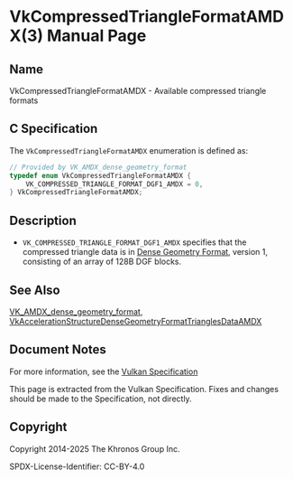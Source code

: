 # VkCompressedTriangleFormatAMDX(3) Manual Page

## Name

VkCompressedTriangleFormatAMDX - Available compressed triangle formats



## [](#_c_specification)C Specification

The `VkCompressedTriangleFormatAMDX` enumeration is defined as:

```c++
// Provided by VK_AMDX_dense_geometry_format
typedef enum VkCompressedTriangleFormatAMDX {
    VK_COMPRESSED_TRIANGLE_FORMAT_DGF1_AMDX = 0,
} VkCompressedTriangleFormatAMDX;
```

## [](#_description)Description

- `VK_COMPRESSED_TRIANGLE_FORMAT_DGF1_AMDX` specifies that the compressed triangle data is in [Dense Geometry Format](https://registry.khronos.org/vulkan/specs/latest/html/vkspec.html#dense-geometry-format), version 1, consisting of an array of 128B DGF blocks.

## [](#_see_also)See Also

[VK\_AMDX\_dense\_geometry\_format](https://registry.khronos.org/vulkan/specs/latest/man/html/VK_AMDX_dense_geometry_format.html), [VkAccelerationStructureDenseGeometryFormatTrianglesDataAMDX](https://registry.khronos.org/vulkan/specs/latest/man/html/VkAccelerationStructureDenseGeometryFormatTrianglesDataAMDX.html)

## [](#_document_notes)Document Notes

For more information, see the [Vulkan Specification](https://registry.khronos.org/vulkan/specs/latest/html/vkspec.html#VkCompressedTriangleFormatAMDX)

This page is extracted from the Vulkan Specification. Fixes and changes should be made to the Specification, not directly.

## [](#_copyright)Copyright

Copyright 2014-2025 The Khronos Group Inc.

SPDX-License-Identifier: CC-BY-4.0